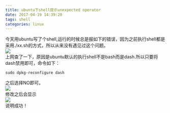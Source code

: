 ```yaml
---
title: ubuntu下shell提示unexpected operator
date: 2017-04-19 14:39:20
tags: shell
categories: linux
---
```

今天用ubuntu写了个shell,运行的时候总是报如下的错误，因为之前执行shell都是采用./xx.sh的方式，所以从来没有遇见过这个问题。  
![](http://oc6shen8h.bkt.clouddn.com/error.jpg)  
上网查了一下，原因是ubuntu默认的执行shell不是bash而是dash.所以只要将dash禁用即可，命令如下：
```
sudo dpkg-reconfigure dash 
```
之后选择NO即可。  
![](http://oc6shen8h.bkt.clouddn.com/dash.jpg)  
修改之后会显示  
![](http://oc6shen8h.bkt.clouddn.com/repacle.jpg)  
说明成功！